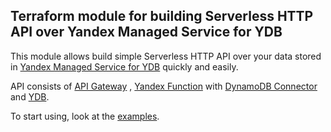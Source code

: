 ## Terraform module for building Serverless HTTP API over Yandex Managed Service for YDB

This module allows build simple Serverless HTTP API over your data stored
in [Yandex Managed Service for YDB](https://cloud.yandex.com/en-ru/services/ydb) quickly and easily.

API consists of [API Gateway](https://cloud.yandex.ru/services/api-gateway)
, [Yandex Function](https://cloud.yandex.ru/services/functions)
with [DynamoDB Connector](https://bb.yandex-team.ru/users/vvkuz/repos/apigw-dynamodb-connector) and
[YDB](https://cloud.yandex.com/en-ru/services/ydb).

To start using, look at the [examples](examples).
